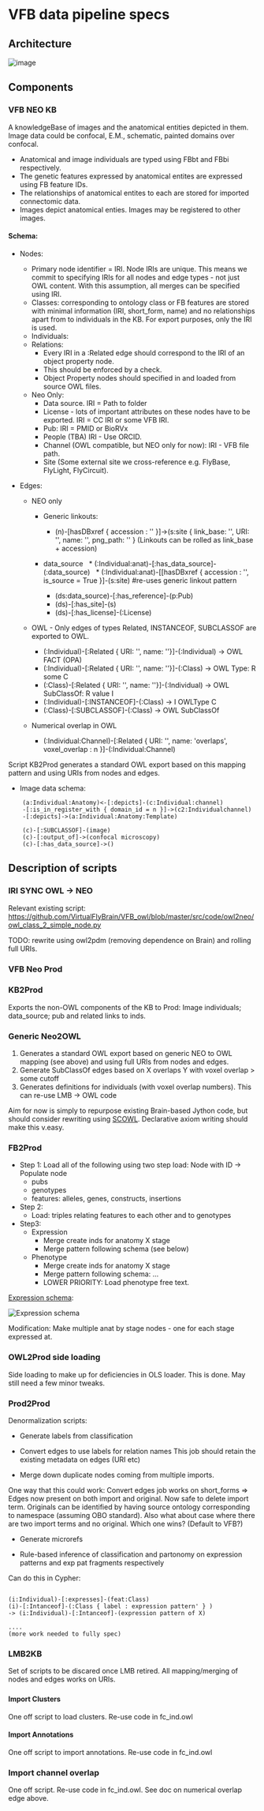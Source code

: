 # VFB data pipeline specs

## Architecture

![image](https://cloud.githubusercontent.com/assets/112839/23518012/fbf38b24-ff69-11e6-945a-378b1949ab81.png)

## Components

### VFB NEO KB

A knowledgeBase of images and the anatomical entities depicted in them.  Image data could be confocal, E.M., schematic, painted domains over confocal.  

* Anatomical and image individuals are typed using FBbt and FBbi respectively.  
* The genetic features expressed by anatomical entites are expressed using FB feature IDs.  
* The relationships of anatomical entites to each are stored for imported connectomic data.  
* Images depict anatomical enties.  Images may be registered to other images.

#### Schema:

* Nodes:
   * Primary node identifier = IRI.  Node IRIs are unique. This means we commit to specifying IRIs for all nodes and edge types - not just OWL content. With this assumption, all merges can be specified using IRI.
   * Classes: corresponding to ontology class or FB features are stored with minimal information (IRI, short_form, name) and no relationships apart from to individuals in the KB.  For export purposes, only the IRI is used.
   * Individuals:
   * Relations:
      * Every IRI in a :Related edge should correspond to the IRI of an object property node.
      * This should be enforced by a check. 
      * Object Property nodes should specified in and loaded from source OWL files.
    * Neo Only:
      * Data source. IRI = Path to folder
      * License  - lots of important attributes on these nodes have to be exported.  IRI = CC IRI or some VFB IRI.
      * Pub: IRI = PMID or BioRVx
      * People (TBA) IRI - Use ORCID.
      * Channel (OWL compatible, but NEO only for now): IRI - VFB file path.
      * Site (Some external site we cross-reference e.g. FlyBase, FlyLight, FlyCircuit).
    
* Edges:
  * NEO only
    * Generic linkouts:
       * (n)-[hasDBxref { accession : '' }]->(s:site { link_base: '', URI: '', name: '', png_path: '' }
       (Linkouts can be rolled as link_base + accession)
       
    * data_source 
       * (:Individual:anat)-[:has_data_source]-(:data_source)
       * (:Individual:anat)-[[hasDBxref { accession : '', is_source = True }]-(s:site) #re-uses generic linkout pattern
       * (ds:data_source)-[:has_reference]-(p:Pub)
       * (ds)-[:has_site]-(s)
       * (ds)-[:has_license]-(:License)

  * OWL - Only edges of types Related, INSTANCEOF, SUBCLASSOF are exported to OWL.
    * (:Individual)-[:Related { URI: '', name: ''}]-(:Individual)  -> OWL FACT (OPA)
    * (:Individual)-[:Related { URI: '', name: ''}]-(:Class) -> OWL Type: R some C
    * (:Class)-[:Related { URI: '', name: ''}]-(:Individual) -> OWL SubClassOf: R value I
    * (:Individual)-[:INSTANCEOF]-(:Class) -> I OWLType C
    * (:Class)-[:SUBCLASSOF]-(:Class) -> OWL SubClassOf
  
  * Numerical overlap in OWL
    * (:Individual:Channel)-[:Related { URI: '', name: 'overlaps', voxel_overlap : n }]-(:Individual:Channel)

Script KB2Prod generates a standard OWL export based on this mapping pattern and using URIs from nodes and edges.

* Image data schema:

~~~~~~~~~.cql
    (a:Individual:Anatomy)<-[:depicts]-(c:Individual:channel)
    -[:is_in_register_with { domain_id = n }]->(c2:Individualchannel)
    -[:depicts]->(a:Individual:Anatomy:Template)
     
    (c)-[:SUBCLASSOF]-(image)
    (c)-[:output_of]->(confocal microscopy)
    (c)-[:has_data_source]->()
~~~~~~~~~~


## Description of scripts

### IRI SYNC OWL -> NEO

Relevant existing script: 
https://github.com/VirtualFlyBrain/VFB_owl/blob/master/src/code/owl2neo/owl_class_2_simple_node.py

TODO: rewrite using owl2pdm (removing dependence on Brain) and rolling full URIs.


### VFB Neo Prod


### KB2Prod

Exports the non-OWL components of the KB to Prod: Image individuals; data_source; pub and related links to inds.

### Generic Neo2OWL

1. Generates a standard OWL export based on generic NEO to OWL mapping (see above) and using full URIs from nodes and edges.
2. Generate SubClassOf edges based on X overlaps Y  with voxel overlap > some cutoff
2. Generates definitions for individuals (with voxel overlap numbers).  This can re-use LMB -> OWL code

Aim for now is simply to repurpose existing Brain-based Jython code, but should consider rewriting using [SCOWL](https://github.com/phenoscape/scowl/blob/master/src/main/scala/org/phenoscape/scowl/example/OWL2PrimerManchester.scala).  Declarative axiom writing should make this v.easy.

### FB2Prod

* Step 1: Load all of the following using two step load:  Node with ID ->  Populate node
  - pubs
  - genotypes
  - features: alleles, genes, constructs, insertions
* Step 2:
  - Load: triples relating features to each other and to genotypes
* Step3:
  * Expression
      - Merge create inds for anatomy X stage
      - Merge pattern following schema (see below)
  * Phenotype
      - Merge create inds for anatomy X stage
      - Merge pattern following schema: ...
      - LOWER PRIORITY: Load phenotype free text.

[Expression schema](https://github.com/obophenotype/expression_patterns/blob/master/doc/expresion_pattern_schema_spec.md):


![Expression schema](https://cloud.githubusercontent.com/assets/112839/19857275/febda88a-9f74-11e6-9fa0-01b1c58b0463.png)

Modification: Make multiple anat by stage nodes - one for each stage expressed at.

### OWL2Prod side loading

Side loading to make up for deficiencies in OLS loader.  This is done.  May still need a few minor tweaks.

### Prod2Prod

Denormalization scripts:

* Generate labels from classification 
* Convert edges to use labels for relation names
This job should retain the existing metadata on edges (URI etc)

* Merge down duplicate nodes coming from multiple imports.

One way that this could work: Convert edges job works on short_forms => Edges now present on both import and original.  Now safe to delete import term.  Originals can be identified by having source ontology corresponding to namespace (assuming OBO standard).  Also what about case where there are two import terms and no original. Which one wins?  (Default to VFB?)

* Generate microrefs

* Rule-based inference of classification and partonomy on expression patterns and exp pat fragments respectively

Can do this in Cypher:

~~~~~~~~~.cql

(i:Individual)-[:expresses]-(feat:Class)
(i)-[:Intanceof]-(:Class { label : expression pattern' } )
-> (i:Individual)-[:Intanceof]-(expression pattern of X)

....
(more work needed to fully spec)
~~~~~~~~~~~~

### LMB2KB

Set of scripts to be discared once LMB retired.
All mapping/merging of nodes and edges works on URIs.

###


#### Import Clusters

One off script to load clusters.  Re-use code in fc_ind.owl

#### Import Annotations

One off script to import annotations. Re-use code in fc_ind.owl

### Import channel overlap 

One off script. Re-use code in fc_ind.owl.  See doc on numerical overlap edge above.
